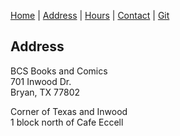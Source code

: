[Home](index.md) |
[Address](bcsaddr.md) | 
[Hours](bcshrs.md) | 
[Contact](bcscon.md) |
[Git](bcsgit.md)   

## Address
BCS Books and Comics  
701 Inwood Dr.  
Bryan, TX 77802  

Corner of Texas and Inwood  
1 block north of Cafe Eccell  
